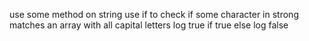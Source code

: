 use some method on string
use if to check if some character in strong matches an array with all capital letters
    log true if true
else log false